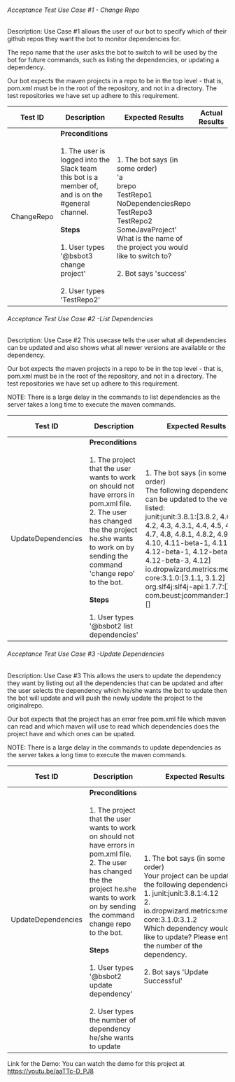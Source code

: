 ###### Acceptance Test Use Case #1 - Change Repo

Description: Use Case #1 allows the user of our bot to specify which of their github repos they want the bot to monitor dependencies for.

The repo name that the user asks the bot to switch to will be used by the bot for future commands, such as listing the dependencies, or updating a dependency.

Our bot expects the maven projects in a repo to be in the top level - that is, pom.xml must be in the root of the repository, and not in a directory. The test repositories we have set up adhere to this requirement.

| Test ID | Description | Expected Results | Actual Results
| -------- | --------------- | ------------ | --------------
| ChangeRepo | **Preconditions** <br> <br>  1. The user is logged into the Slack team this bot is a member of, and is on the #general channel. <br> <br> **Steps** <br> <br> 1. User types '@bsbot3 change project' <br> <br> 2. User types 'TestRepo2' | 1. The bot says (in some order) <br> 'a <br> brepo <br> TestRepo1 <br> NoDependenciesRepo <br> TestRepo3 <br> TestRepo2 <br> SomeJavaProject' <br> What is the name of the project you would like to switch to? <br> <br> 2. Bot says 'success' |


###### Acceptance Test Use Case #2 -List Dependencies

Description: Use Case #2 This usecase tells the user what all dependencies can be updated and also shows what all newer versions are available or the dependency.

Our bot expects the maven projects in a repo to be in the top level - that is, pom.xml must be in the root of the repository, and not in a directory. The test repositories we have set up adhere to this requirement.

NOTE: There is a large delay in the commands to list dependencies as the server takes a long time to execute the maven commands.

| Test ID | Description | Expected Results | Actual Results
| -------- | --------------- | ------------ | --------------
| UpdateDependencies | **Preconditions** <br> <br>  1. The project that the user wants to work on should not have errors in pom.xml file. <br> 2. The user has changed the the project he.she wants to work on by sending the command 'change repo' to the bot. <br> <br> **Steps** <br> <br> 1. User types '@bsbot2 list dependencies' | 1. The bot says (in some order) <br>The following dependencies can be updated to the versions listed:<br>junit:junit:3.8.1:[3.8.2, 4.0, 4.1, 4.2, 4.3, 4.3.1, 4.4, 4.5, 4.6, 4.7, 4.8, 4.8.1, 4.8.2, 4.9, 4.10, 4.11-beta-1, 4.11, 4.12-beta-1, 4.12-beta-2, 4.12-beta-3, 4.12]<br> io.dropwizard.metrics:metrics-core:3.1.0:[3.1.1, 3.1.2]<br>org.slf4j:slf4j-api:1.7.7:[]<br>com.beust:jcommander:1.58:[] |
  

###### Acceptance Test Use Case #3 -Update Dependencies

Description: Use Case #3 This allows the users to update the dependency they want by listing out all the dependencies that can be updated and after the user selects the dependency which he/she wants the bot to update then the bot will update and will push the newly update the project to the originalrepo.

Our bot expects that the project has an error free pom.xml file which maven can read and which maven will use to read which dependencies does the project have and which ones can be upated.

NOTE: There is a large delay in the commands to update dependencies as the server takes a long time to execute the maven commands.

| Test ID | Description | Expected Results | Actual Results
| -------- | --------------- | ------------ | --------------
| UpdateDependencies | **Preconditions** <br> <br>  1. The project that the user wants to work on should not have errors in pom.xml file. <br> 2. The user has changed the the project he.she wants to work on by sending the command change repo to the bot. <br> <br> **Steps** <br> <br> 1. User types '@bsbot2 update dependency' <br> <br> 2. User types the number of dependency he/she wants to update | 1. The bot says (in some order) <br> Your project can be updated to the following dependencies:<br> 1. junit:junit:3.8.1:4.12<br> 2. io.dropwizard.metrics:metrics-core:3.1.0:3.1.2 <br> Which dependency would you like to update? Please enter the number of the dependency. <br> <br> 2. Bot says 'Update Successful' |

Link for the Demo:
You can watch the demo for this project at
https://youtu.be/aaTTc-D_PJ8
